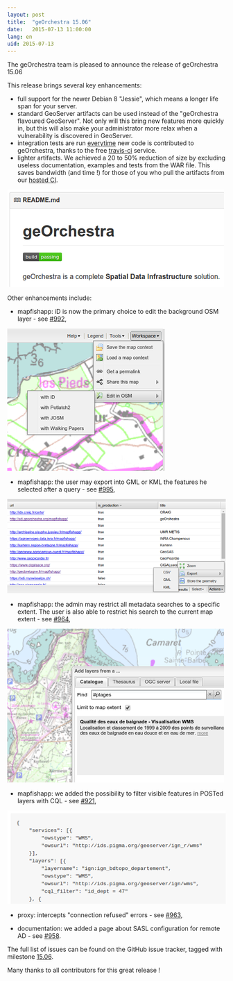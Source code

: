 ```yaml
---
layout: post
title:  "geOrchestra 15.06"
date:   2015-07-13 11:00:00
lang: en
uid: 2015-07-13
---
```


The geOrchestra team is pleased to announce the release of geOrchestra 15.06

This release brings several key enhancements:

 * full support for the newer Debian 8 "Jessie", which means a longer life span for your server.
 * standard GeoServer artifacts can be used instead of the "geOrchestra flavoured GeoServer". Not only will this bring new features more quickly in, but this will also make your administrator more relax when a vulnerability is discovered in GeoServer.
 * integration tests are run [everytime](https://github.com/georchestra/georchestra/blob/15.06/.travis.yml) new code is contributed to geOrchestra, thanks to the free [travis-ci](https://travis-ci.org/georchestra/georchestra) service.
 * lighter artifacts. We achieved a 20 to 50% reduction of size by excluding useless documentation, examples and tests from the WAR file. This saves bandwidth (and time !) for those of you who pull the artifacts from our <a href="https://sdi.georchestra.org/ci/job/georchestra-template/" data-proofer-ignore>hosted CI</a>.

<img src="/public/posts/2015-07-13/travis.png" alt="travis-ci" />

<!--more-->


Other enhancements include:

 * mapfishapp: iD is now the primary choice to edit the background OSM layer - see [#992](https://github.com/georchestra/georchestra/issues/992),
 
 <img src="/public/posts/2015-07-13/id.png" alt="osm editor iD" />
 
 * mapfishapp: the user may export into GML or KML the features he selected after a query - see [#995](https://github.com/georchestra/georchestra/pull/995),
 
 <img src="/public/posts/2015-07-13/export.png" alt="kml gml export" />
 
 * mapfishapp: the admin may restrict all metadata searches to a specific extent. The user is also able to restrict his search to the current map extent - see [#964](https://github.com/georchestra/georchestra/pull/964),
 
  <img src="/public/posts/2015-07-13/extent.png" alt="extent" />
 
 * mapfishapp: we added the possibility to filter visible features in POSTed layers with CQL - see [#921](https://github.com/georchestra/georchestra/pull/921),
 
 <img src="/public/posts/2015-07-13/cql.png" alt="cql" />
 
 * proxy: intercepts "connection refused" errors - see [#963](https://github.com/georchestra/georchestra/pull/963),

 * documentation: we added a page about SASL configuration for remote AD - see [#958](https://github.com/georchestra/georchestra/pull/958).


The full list of issues can be found on the GitHub issue tracker, tagged with milestone [15.06](https://github.com/georchestra/georchestra/issues?q=milestone%3A15.06).

Many thanks to all contributors for this great release !